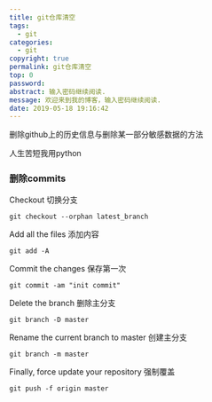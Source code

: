 ```yaml
---
title: git仓库清空
tags:
  - git
categories:
  - git
copyright: true
permalink: git仓库清空
top: 0
password: 
abstract: 输入密码继续阅读.
message: 欢迎来到我的博客，输入密码继续阅读.
date: 2019-05-18 19:16:42
---
```


删除github上的历史信息与删除某一部分敏感数据的方法

人生苦短我用python
<!--more-->

### 删除commits

Checkout 切换分支

    git checkout --orphan latest_branch

Add all the files 添加内容

    git add -A

Commit the changes 保存第一次

    git commit -am "init commit"
  

Delete the branch 删除主分支

    git branch -D master

Rename the current branch to master 创建主分支

    git branch -m master

Finally, force update your repository 强制覆盖

    git push -f origin master
